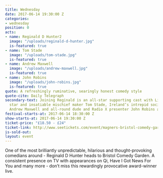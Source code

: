 ```yaml
---
title: Wednesday
date: 2017-06-14 19:30:00 Z
categories:
- wednesday
position: 0
acts:
- name: Reginald D Hunter2
  image: "/uploads/reginald-d-hunter.jpg"
  is-featured: true
- name: Tom Stade
  image: "/uploads/tom-stade.jpg"
  is-featured: true
- name: Andrew Maxwell
  image: "/uploads/andrew-maxwell.jpg"
  is-featured: true
- name: John Robins
  image: "/uploads/john-robins.jpg"
  is-featured: true
quote: A refreshingly ruminative, searingly honest comedy style
quote-cite: Daily Telegraph
secondary-text: Joining Reginald is an all-star supporting cast with Live At The Apollo
  star and insatiable mischief maker Tom Stade, Ireland’s intrepid social commentator
  Andrew Maxwell and all-round dude and Radio X presenter John Robins as host.
festival-starts-at: 2017-06-14 18:30:00 Z
show-starts-at: 2017-06-14 19:30:00 Z
ticket-price: "£18.50 - £24"
ticket-link: http://www.seetickets.com/event/magners-bristol-comedy-garden-reginald-d-hunter/big-top-bristol-comedy-garden/973926/
is-sold-out: 
layout: event
---
```


One of the most brilliantly unpredictable, hilarious and thought-provoking comedians around - Reginald D Hunter heads to Bristol Comedy Garden. A consistent presence on TV with appearances on Qi, Have I Got News For You and many more - don’t miss this rewardingly provocative award-winner live.